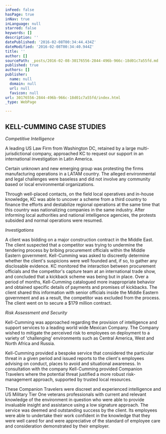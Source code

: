 ```yaml
---
inFeed: false
hasPage: true
inNav: true
inLanguage: null
starred: false
keywords: []
description: ''
datePublished: '2016-02-08T00:34:44.434Z'
dateModified: '2016-02-08T00:34:40.944Z'
title: ''
author: []
sourcePath: _posts/2016-02-08-30176556-2844-496b-966c-18d01c7a55fd.md
published: true
authors: []
publisher:
  name: null
  domain: null
  url: null
  favicon: null
url: 30176556-2844-496b-966c-18d01c7a55fd/index.html
_type: WebPage

---
```

## KELL-CUMMING CASE STUDIES

_Competitive Intelligence_

A leading US Law Firm from
Washington DC, retained by a
large multi-jurisdictional
company, approached KC to
request our support in an
international investigation in
Latin America. 

Certain unknown and new
emerging group was protesting
the firms manufacturing
operations in a LATAM country.
The alleged environmental and
legal challenges were baseless
and did not involve any
community based or local
environmental organizations. 

Through well-placed contacts,
on the field local operatives and
in-house knowledge, KC was able to uncover a scheme from a
third country to finance the
efforts and destabilize regional
operations at the same time that
this country was nationalizing
companies in the same industry.
After informing local authorities
and national intelligence
agencies, the protests subsided
and normal operations were
resumed.

_Investigations_

A client was bidding on a major
construction contract in the
Middle East. The client
suspected that a competitor was
trying to undermine the
tendering process by bribing procurement officials within the
Middle Eastern government.
Kell-Cumming was asked to
discreetly determine whether the
client's suspicions were well
founded and, if so, to gather any
disclosable evidence.
KC monitored the interaction
between procurement officials
and the competitor's capture
team at an international trade
show, and concluded that a
kickback scheme was being but
in place. Over a period of
months, Kell-Cumming
catalogued more inappropriate
behavior and obtained specific
details of payments and
promises of kickbacks.
The client shared this
information with senior officials
inside the Middle Eastern
government and as a result, the
competitor was excluded from
the process. The client went on
to secure a $179 million contract.

_Risk Assessment and Security_

Kell-Cumming was approached
regarding the provision of
intelligence and support services
to a leading world wide Mexican
Company. The Company wished
to mitigate the perceived risk to
employees on deployment to a
variety of 'challenging'
environments such as Central
America, West and North Africa
and Russia. 

Kell-Cumming provided a
bespoke service that considered
the particular threat in a given
period and issued reports to the client's employees advising on
conduct, places to avoid and
situational awareness. In
consultation with the company
Kell-Cumming provided
Companion Travelers where the
potential threat justified a more
robust risk-management
approach, supported by trusted
local resources. 

These Companion Travelers
were discreet and experienced
intelligence and US Military Tier
One veterans professionals with
current and relevant knowledge
of the environment in question
who were able to provide
invaluable insight and assistance
using a low signature approach.
The service was deemed and
outstanding success by the
client. Its employees were able to
undertake their work confident
in the knowledge that they were
well cared for and were
appreciative of the standard of
employee care and consideration
demonstrated by their employer.